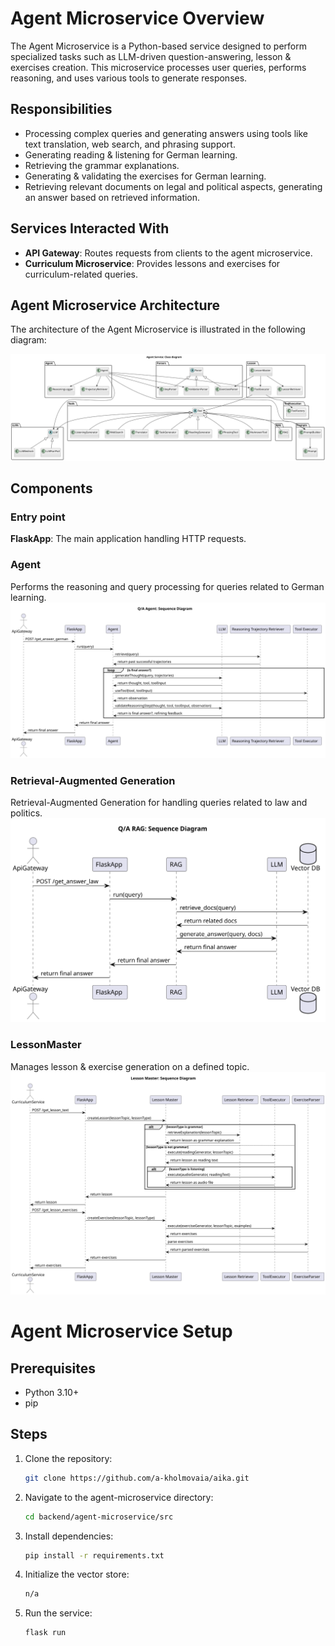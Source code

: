 # Agent Microservice Overview

The Agent Microservice is a Python-based service designed to perform specialized tasks such as LLM-driven question-answering, lesson & exercises creation. This microservice processes user queries, performs reasoning, and uses various tools to generate responses.

## Responsibilities

- Processing complex queries and generating answers using tools like text translation, web search, and phrasing support.
- Generating reading & listening for German learning.
- Retrieving the grammar explanations. 
- Generating & validating the exercises for German learning.
- Retrieving relevant documents on legal and political aspects, generating an answer based on retrieved information.

## Services Interacted With

- **API Gateway**: Routes requests from clients to the agent microservice.
- **Curriculum Microservice**: Provides lessons and exercises for curriculum-related queries.

## Agent Microservice Architecture

The architecture of the Agent Microservice is illustrated in the following diagram:

![Architecture](../res/agent_class.svg)

## Components
### Entry point
**FlaskApp**: The main application handling HTTP requests.

### Agent
Performs the reasoning and query processing for queries related to German learning.
![QA Sequence Diagram](../res/seq_agent.svg)

### Retrieval-Augmented Generation
Retrieval-Augmented Generation for handling queries related to law and politics.
![RAG Sequence Diagram](../res/seq_rag.svg)

### LessonMaster 
Manages lesson & exercise generation on a defined topic.
![Lesson Master Sequence Diagram](../res/seq_lesson.svg)

# Agent Microservice Setup

## Prerequisites

- Python 3.10+
- pip

## Steps

1. Clone the repository:
    ```sh
    git clone https://github.com/a-kholmovaia/aika.git
    ```

2. Navigate to the agent-microservice directory:
    ```sh
    cd backend/agent-microservice/src
    ```

3. Install dependencies:
    ```sh
    pip install -r requirements.txt
    ```

6. Initialize the vector store:
    ```sh
    n/a
    ```

6. Run the service:
    ```sh
    flask run
    ```